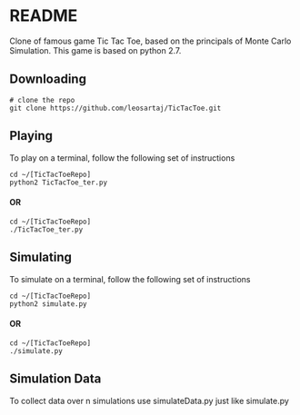# README

Clone of famous game Tic Tac Toe, based on the principals of Monte Carlo Simulation. This game is based on python 2.7.

## Downloading

```
# clone the repo
git clone https://github.com/leosartaj/TicTacToe.git
```

## Playing

To play on a terminal, follow the following set of instructions

```
cd ~/[TicTacToeRepo]
python2 TicTacToe_ter.py
```

#### OR

```
cd ~/[TicTacToeRepo]
./TicTacToe_ter.py
```


## Simulating

To simulate on a terminal, follow the following set of instructions

```
cd ~/[TicTacToeRepo]
python2 simulate.py
```

#### OR

```
cd ~/[TicTacToeRepo]
./simulate.py
```

## Simulation Data
To collect data over n simulations use simulateData.py just like simulate.py
